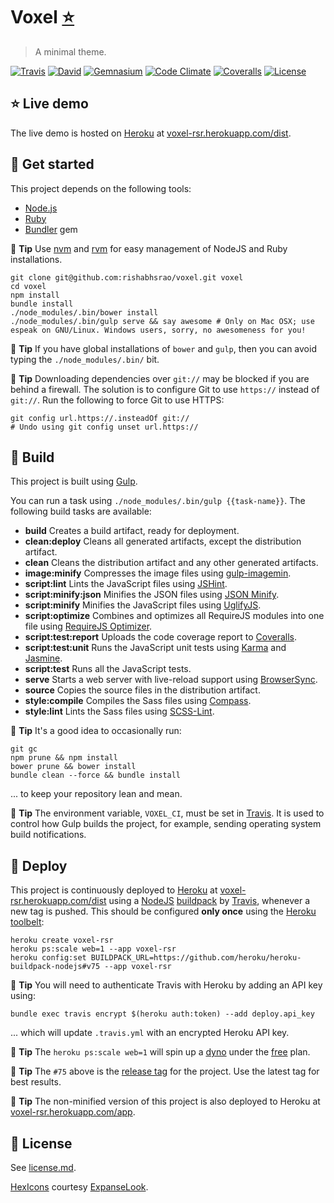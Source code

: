 # Voxel [:star:](https://voxel-rsr.herokuapp.com/dist)

> A minimal theme.

[![Travis](https://img.shields.io/travis/rishabhsrao/voxel.svg?style=flat-square "Build status")](https://travis-ci.org/rishabhsrao/voxel)
[![David](https://img.shields.io/david/rishabhsrao/voxel.svg?style=flat-square "Dependency status (Node modules)")](https://david-dm.org/rishabhsrao/voxel)
[![Gemnasium](https://img.shields.io/gemnasium/rishabhsrao/voxel.svg?style=flat-square "Dependency status (Ruby gems)")](https://gemnasium.com/rishabhsrao/voxel)
[![Code Climate](https://img.shields.io/codeclimate/github/rishabhsrao/voxel.svg?style=flat-square "Code Climate status")](https://codeclimate.com/github/rishabhsrao/voxel)
[![Coveralls](https://img.shields.io/coveralls/rishabhsrao/voxel.svg?style=flat-square "Test coverage status")](https://coveralls.io/r/rishabhsrao/voxel)
[![License](https://img.shields.io/badge/license-MIT-blue.svg?style=flat-square)](license.md)


## :star: Live demo

The live demo is hosted on [Heroku](http://www.heroku.com) at [voxel-rsr.herokuapp.com/dist](https://voxel-rsr.herokuapp.com/dist).


## :rowboat: Get started

This project depends on the following tools:

* [Node.js](http://nodejs.org)
* [Ruby](https://www.ruby-lang.org)
* [Bundler](http://bundler.io) gem

:tophat: **Tip** Use [nvm](https://github.com/creationix/nvm) and [rvm](http://rvm.io) for easy management of NodeJS and Ruby installations.

```
git clone git@github.com:rishabhsrao/voxel.git voxel
cd voxel
npm install
bundle install
./node_modules/.bin/bower install
./node_modules/.bin/gulp serve && say awesome # Only on Mac OSX; use espeak on GNU/Linux. Windows users, sorry, no awesomeness for you!
```

:tophat: **Tip** If you have global installations of `bower` and `gulp`, then you can avoid typing the `./node_modules/.bin/` bit.

:tophat: **Tip** Downloading dependencies over `git://` may be blocked if you are behind a firewall. The solution is to configure Git to use `https://` instead of `git://`. Run the following to force Git to use HTTPS:

```
git config url.https://.insteadOf git://
# Undo using git config unset url.https://
```


## :nut_and_bolt: Build

This project is built using [Gulp](http://gulpjs.com).

You can run a task using `./node_modules/.bin/gulp {{task-name}}`. The following build tasks are available:

* **build** Creates a build artifact, ready for deployment.
* **clean:deploy** Cleans all generated artifacts, except the distribution artifact.
* **clean** Cleans the distribution artifact and any other generated artifacts.
* **image:minify** Compresses the image files using [gulp-imagemin](https://www.npmjs.com/package/gulp-imagemin).
* **script:lint** Lints the JavaScript files using [JSHint](https://github.com/jshint/jshint).
* **script:minify:json** Minifies the JSON files using [JSON Minify](https://www.npmjs.org/package/gulp-jsonminify).
* **script:minify** Minifies the JavaScript files using [UglifyJS](http://github.com/mishoo/UglifyJS).
* **script:optimize** Combines and optimizes all RequireJS modules into one file using [RequireJS Optimizer](http://requirejs.org/docs/optimization.html).
* **script:test:report** Uploads the code coverage report to [Coveralls](https://coveralls.io).
* **script:test:unit** Runs the JavaScript unit tests using [Karma](http://karma-runner.github.io) and [Jasmine](http://jasmine.github.io).
* **script:test** Runs all the JavaScript tests.
* **serve** Starts a web server with live-reload support using [BrowserSync](http://www.browsersync.io).
* **source** Copies the source files in the distribution artifact.
* **style:compile** Compiles the Sass files using [Compass](http://compass-style.org).
* **style:lint** Lints the Sass files using [SCSS-Lint](https://github.com/causes/scss-lint).

:tophat: **Tip** It's a good idea to occasionally run:

```
git gc
npm prune && npm install
bower prune && bower install
bundle clean --force && bundle install
```

... to keep your repository lean and mean.

:tophat: **Tip** The environment variable, `VOXEL_CI`, must be set in [Travis](http://docs.travis-ci.com/user/environment-variables). It is used to control how Gulp builds the project, for example, sending operating system build notifications.


## :rocket: Deploy

This project is continuously deployed to [Heroku](http://www.heroku.com) at [voxel-rsr.herokuapp.com/dist](http://voxel-rsr.herokuapp.com/dist) using a [NodeJS](https://github.com/heroku/heroku-buildpack-nodejs) [buildpack](https://devcenter.heroku.com/articles/buildpacks) by [Travis](https://travis-ci.org), whenever a new tag is pushed. This should be configured **only once** using the [Heroku toolbelt](https://toolbelt.heroku.com):

```
heroku create voxel-rsr
heroku ps:scale web=1 --app voxel-rsr
heroku config:set BUILDPACK_URL=https://github.com/heroku/heroku-buildpack-nodejs#v75 --app voxel-rsr
```

:tophat: **Tip** You will need to authenticate Travis with Heroku by adding an API key using:

```
bundle exec travis encrypt $(heroku auth:token) --add deploy.api_key
```

... which will update `.travis.yml` with an encrypted Heroku API key.

:tophat: **Tip** The `heroku ps:scale web=1` will spin up a [dyno](https://devcenter.heroku.com/articles/dynos) under the [free](https://blog.heroku.com/archives/2015/5/7/heroku-free-dynos) plan.

:tophat: **Tip** The `#75` above is the [release tag](https://github.com/heroku/heroku-buildpack-nodejs/releases) for the project. Use the latest tag for best results.

:tophat: **Tip** The non-minified version of this project is also deployed to Heroku at [voxel-rsr.herokuapp.com/app](http://voxel-rsr.herokuapp.com/app).


## :scroll: License

See [license.md](license.md).

[HexIcons](www.iconfinder.com/iconsets/hex-ico) courtesy [ExpanseLook](www.iconfinder.com/brucen.wayne.58).
